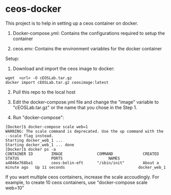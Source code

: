 # ceos-docker

This project is to help in setting up a ceos container on docker. 

1. Docker-compose.yml: Contains the configurations required to setup the container

2. ceos.env: Contains the environment variables for the docker container

Setup:

1. Download and import the ceos image to docker:

```
wget  <url> -O cEOSLab.tar.gz
docker import cEOSLab.tar.gz ceosimage:latest
```

2. Pull this repo to the local host

3. Edit the docker-compose.yml file and change the "image" variable to "cEOSLab.tar.gz" or the name that you chose in the Step 1. 

4. Run "docker-compose":  

```
[Docker]$ docker-compose scale web=1  
WARNING: The scale command is deprecated. Use the up command with the --scale flag instead.  
Starting docker_web_1 ...  
Starting docker_web_1 ... done  
[Docker]$ docker ps -a  
CONTAINER ID        IMAGE               COMMAND             CREATED              STATUS              PORTS                    NAMES  
a4046e768ba1        ceos-belin-eft      "/sbin/init"        About a minute ago   Up 11 seconds                                docker_web_1  
```

If you want multiple ceos containers, increase the scale accoudingly. For example, to create 10 ceos containers, use "docker-compose scale web=10"
